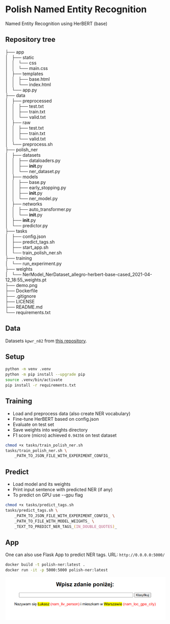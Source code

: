 # Polish Named Entity Recognition

Named Entity Recognition using HerBERT (base)

## Repository tree

├── app  
│   ├── static  
│   │   └── css  
│   │       └── main.css  
│   ├── templates  
│   │   ├── base.html  
│   │   └── index.html  
│   └── app.py  
├── data  
│   ├── preprocessed  
│   │   ├── test.txt  
│   │   ├── train.txt  
│   │   └── valid.txt  
│   ├── raw  
│   │   ├── test.txt  
│   │   ├── train.txt  
│   │   └── valid.txt  
│   └── preprocess.sh  
├── polish_ner  
│   ├── datasets  
│   │   ├── dataloaders.py  
│   │   ├── __init__.py  
│   │   └── ner_dataset.py  
│   ├── models  
│   │   ├── base.py  
│   │   ├── early_stopping.py  
│   │   ├── __init__.py  
│   │   └── ner_model.py  
│   ├── networks  
│   │   ├── auto_transformer.py  
│   │   └── __init__.py  
│   ├── __init__.py  
│   └── predictor.py  
├── tasks  
│   ├── config.json  
│   ├── predict_tags.sh  
│   ├── start_app.sh  
│   └── train_polish_ner.sh  
├── training  
│   └── run_experiment.py  
├── weights  
│   └── NerModel_NerDataset_allegro-herbert-base-cased_2021-04-12_18:55_weights.pt  
├── demo.png  
├── Dockerfile  
├── .gitignore  
├── LICENSE  
├── README.md  
└── requirements.txt  

## Data

Datasets `kpwr_n82` from [this repository](https://github.com/mczuk/xlm-roberta-ner/).

## Setup
```zsh
python -m venv .venv
python -m pip install --upgrade pip
source .venv/bin/activate
pip install -r requirements.txt
```
## Training

* Load and preprocess data (also create NER vocabulary)
* Fine-tune HerBERT based on config.json
* Evaluate on test set
* Save weights into weights directory
* F1 score (micro) achieved `0.94356` on test dataset
``` zsh
chmod +x tasks/train_polish_ner.sh
tasks/train_polish_ner.sh \
    _PATH_TO_JSON_FILE_WITH_EXPERIMENT_CONFIG_
```

## Predict
* Load model and its weights
* Print input sentence with predicted NER (if any)
* To predict on GPU use --gpu flag
```zsh
chmod +x tasks/predict_tags.sh
tasks/predict_tags.sh \
    _PATH_TO_JSON_FILE_WITH_EXPERIMENT_CONFIG_ \
    _PATH_TO_FILE_WITH_MODEL_WEIGHTS_ \
    _TEXT_TO_PREDICT_NER_TAGS_(IN_DOUBLE_QUOTES)_
```


## App

One can also use Flask App to predict NER tags.
URL: `http://0.0.0.0:5000/`
```zsh
docker build -t polish-ner:latest .
docker run -it -p 5000:5000 polish-ner:latest
```
![image](demo.png)
